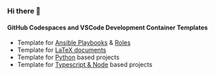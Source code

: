 ### Hi there 👋

<!--
**hspaans/hspaans** is a ✨ _special_ ✨ repository because its `README.md` (this file) appears on your GitHub profile.

Here are some ideas to get you started:

- 🔭 I’m currently working on ...
- 🌱 I’m currently learning ...
- 👯 I’m looking to collaborate on ...
- 🤔 I’m looking for help with ...
- 💬 Ask me about ...
- 📫 How to reach me: ...
- 😄 Pronouns: ...
- ⚡ Fun fact: ...
-->

#### GitHub Codespaces and VSCode Development Container Templates

- Template for [Ansible Playbooks](https://github.com/hspaans/ansible-playbook-template) & [Roles](https://github.com/hspaans/ansible-role-template)
- Template for [LaTeX documents](https://github.com/hspaans/latex-template)
- Template for [Python](https://github.com/hspaans/python-template) based projects
- Template for [Typescript & Node](https://github.com/hspaans/typescript-node-template) based projects
